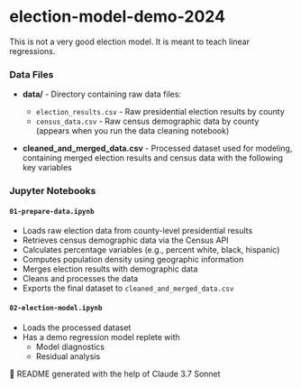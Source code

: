 # election-model-demo-2024

This is not a very good election model. It is meant to teach linear regressions.


### Data Files

- **data/** - Directory containing raw data files:
  - `election_results.csv` - Raw presidential election results by county
  - `census_data.csv` - Raw census demographic data by county (appears when you run the data cleaning notebook)
  
- **cleaned_and_merged_data.csv** - Processed dataset used for modeling, containing merged election results and census data with the following key variables 

### Jupyter Notebooks

#### `01-prepare-data.ipynb`
   - Loads raw election data from county-level presidential results
   - Retrieves census demographic data via the Census API
   - Calculates percentage variables (e.g., percent white, black, hispanic)
   - Computes population density using geographic information
   - Merges election results with demographic data
   - Cleans and processes the data
   - Exports the final dataset to `cleaned_and_merged_data.csv`

#### `02-election-model.ipynb`
   - Loads the processed dataset
   - Has a demo regression model replete with
        - Model diagnostics
        - Residual analysis

🤖 README generated with the help of Claude 3.7 Sonnet